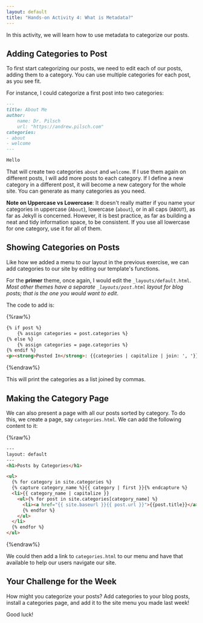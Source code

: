 ```yaml
---
layout: default
title: "Hands-on Activity 4: What is Metadata?"
---
```


In this activity, we will learn how to use metadata to categorize our posts.

## Adding Categories to Post

To first start categorizing our posts, we need to edit each of our posts, adding them to a category. You can use multiple categories for each post, as you see fit.

For instance, I could categorize a first post into two categories:

~~~markdown
---
title: About Me
author:
	name: Dr. Pilsch
	url: "https://andrew.pilsch.com"
categories:
- about
- welcome
---

Hello
~~~

That will create two categories `about` and `welcome`. If I use them again on different posts, I will add more posts to each category. If I define a new category in a different post, it will become a new category for the whole site. You can generate as many categories as you need.

**Note on Uppercase vs Lowercase**: It doesn't really matter if you name your categories in uppercase (`About`), lowercase (`about`), or in all caps (`ABOUT`), as far as Jekyll is concerned. However, it is best practice, as far as building a neat and tidy information space, to be consistent. If you use all lowercase for one category, use it for all of them.

## Showing Categories on Posts

Like how we added a menu to our layout in the previous exercise, we can add categories to our site by editing our template's functions.

For the **primer** theme, once again, I would edit the `_layouts/default.html`. *Most other themes have a separate `_layouts/post.html` layout for blog posts; that is the one you would want to edit*.

The code to add is:

{%raw%}
~~~html
{% if post %}
	{% assign categories = post.categories %}
{% else %}
	{% assign categories = page.categories %}
{% endif %}
<p><strong>Posted In</strong>: {{categories | capitalize | join: ', '}}</p>
~~~
{%endraw%}

This will print the categories as a list joined by commas.

## Making the Category Page 

We can also present a page with all our posts sorted by category. To do this, we create a page, say `categories.html`. We can add the following content to it:

{%raw%}
~~~html
---
layout: default
---
<h1>Posts by Categories</h1>

<ul>
  {% for category in site.categories %}
  {% capture category_name %}{{ category | first }}{% endcapture %}
  <li>{{ category_name | capitalize }}
    <ul>{% for post in site.categories[category_name] %}
      <li><a href="{{ site.baseurl }}{{ post.url }}">{{post.title}}</a></li>
      {% endfor %}
    </ul>
  </li>
  {% endfor %}
</ul>
~~~
{%endraw%}

We could then add a link to `categories.html` to our menu and have that available to help our users navigate our site.

## Your Challenge for the Week

How might you categorize your posts? Add categories to your blog posts, install a categories page, and add it to the site menu you made last week!

Good luck!
